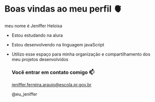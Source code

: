 # Boas vindas ao meu perfil 🫀

meu nome é Jeniffer Heloisa

- Estou estudando na alura
- Estou desenvolvendo na linguagem javaScript
- Utilizo esse espaço para minha organização e compartilhamento dos meu projetos desenvolvidos

  ### Você entrar em contato comigo 📫

  jeniffer.ferreira.araujo@escola.pr.gov.br
  
  @eu_jeniffer

